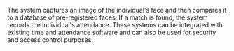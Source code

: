 The system captures an image of the individual's face and then compares it to a database of pre-registered faces. If a match is found, the system records the individual's attendance. These systems can be integrated with existing time and attendance software and can also be used for security and access control purposes.
